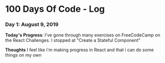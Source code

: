 # 100 Days Of Code - Log

### Day 1: August 9, 2019

**Today's Progress**: I've gone through many exercises on FreeCodeCamp on the React Challenges. I stopped at "Create a Stateful Component"

**Thoughts** I feel like i'm making progress in React and that i can do some things on my own

